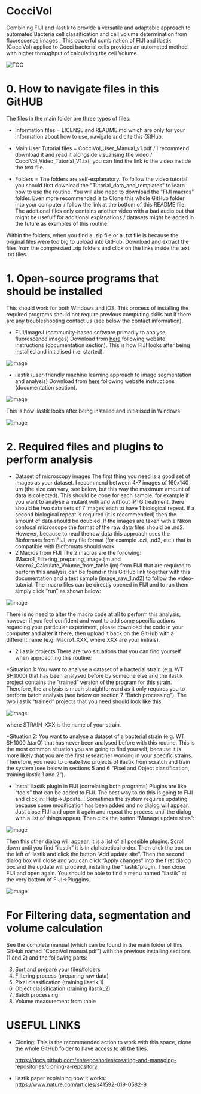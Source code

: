 # CocciVol
Combining FIJI and ilastik to provide a versatile and adaptable approach to automated Bacteria cell classification and cell volume determination from fluorescence images . This powerful combination of FIJI and ilastik (CocciVol) applied to Cocci bacterial cells provides an automated method with higher throughput of calculating the cell Volume.

![TOC](https://github.com/Laia-Pasquina/CocciVol/assets/99417146/4ab802f8-550f-4915-9f43-dfbeb48cdafa)


#	0. How to navigate files in this GitHUB

The files in the main folder are three types of files:

- Information files = LICENSE and README.md which are only for your information about 	how to use, navigate and cite this GitHub.

- Main User Tutorial files = CocciVol_User_Manual_v1.pdf / I recommend download it and 	read it alongside visualising the video / CocciVol_Video_Tutorial_V1.txt, you can 	find the link to the video instide the text file.

- Folders = The folders are self-explanatory. To follow the video tutorial you should 	first download the "Tutorial_data_and_templates" to learn how to use the routine. You 	will also need to download the "FIJI macros" folder. Even more recommended is to 	Clone this whole GitHub folder into your computer / follow the link at the bottom of 	this README file. The additional files only contains another video with a bad audio 	but that might be usefulf for additional explanations / datasets might be added in 	the future as examples of this routine.

Within the folders, when you find a .zip file or a .txt file is because the original files were too big to upload into GitHub. Download and extract the files from the compressed .zip folders and click on the links inside the text .txt files.

#	1. Open-source programs that should be installed 

This should work for both Windows and iOS.
This process of installing the required programs should not require previous computing skills but if there are any troubleshooting contact us (see below the contact information).
-	FIJI/ImageJ (community-based software primarily to analyse fluorescence images)
	Download from [here](https://imagej.net/software/fiji/downloads) following website instructions (documentation section).
This is how FIJI looks after being installed and initialised (i.e. started). 

![image](https://github.com/Laia-Pasquina/CocciVol/assets/99417146/f3a996ba-1c60-4b53-a2a6-fa6fd3fd2d8d)

-	ilastik (user-friendly machine learning approach to image segmentation and analysis)
	Download from [here](https://www.ilastik.org/documentation/basics/installation) following website instructions (documentation section).

![image](https://github.com/Laia-Pasquina/CocciVol/assets/99417146/d05ed4ff-e4a4-46a3-b1e9-14b5258dc3ee)

 
This is how ilastik looks after being installed and initialised in Windows. 

![image](https://github.com/Laia-Pasquina/CocciVol/assets/99417146/0ec5f60b-4250-4166-b043-c1c7f755f0c0)

#	2. Required files and plugins to perform analysis

- Dataset of microscopy images
The first thing you need is a good set of images as your dataset. I recommend between 4-7 images of 160x140 um (the size can vary, see below, but this way the maximum amount of data is collected). This should be done for each sample, for example if you want to analyse a mutant with and without IPTG treatment, there should be two data sets of 7 images each to have 1 biological repeat. If a second biological repeat is required (it is recommended) then the amount of data should be doubled.
If the images are taken with a Nikon confocal microscope the format of the raw data files should be .nd2. However, because to read the raw data this approach uses the Bioformats from FIJI, any file format (for example .czi, .nd3, etc.) that is compatible with Bioformats should work.
- 2 Macros from FIJI
The 2 macros are the following:
(Macro1_Filtering_preparing_image.ijm and Macro2_Calculate_Volume_from_table.ijm) from FIJI that are required to perform this analysis can be found in this GitHub link  together with this documentation and a test sample (image_raw_1.nd2) to follow the video-tutorial. The macro files can be directly opened in FIJI and to run them simply click “run” as shown below:

![image](https://github.com/Laia-Pasquina/CocciVol/assets/99417146/88f43ffb-3a7b-4118-a160-e917b732cb1f)

There is no need to alter the macro code at all to perform this analysis, however if you feel confident and want to add some specific actions regarding your particular experiment, please download the code in your computer and alter it there, then upload it back on the GitHub with a different name (e.g. Macro1_XXX, where XXX are your initials).
- 2 ilastik projects
There are two situations that you can find yourself when approaching this routine:

*Situation 1:
You want to analyse a dataset of a bacterial strain (e.g. WT SH1000) that has been analysed before by someone else and the ilastik project contains the “trained” version of the program for this strain. Therefore, the analysis is much straightforward as it only requires you to perform batch analysis (see below on section 7 “Batch processing”). The two ilastik “trained” projects that you need should look like this:

 ![image](https://github.com/Laia-Pasquina/CocciVol/assets/99417146/2d3aad39-70c4-40e8-9030-ffe22119e30b)


where STRAIN_XXX is the name of your strain.


*Situation 2:
You want to analyse a dataset of a bacterial strain (e.g. WT SH1000 ∆tarO) that has never been analysed before with this routine. This is the most common situation you are going to find yourself, because it is more likely that you are the first researcher working in your specific strains. Therefore, you need to create two projects of ilastik from scratch and train the system (see below in sections 5 and 6 “Pixel and Object classification, training ilastik 1 and 2”).

- Install ilastik plugin in FIJI (correlating both programs)
Plugins are like “tools” that can be added to FIJI. The best way to do this is going to FIJI and click in: Help->Update… Sometimes the system requires updating because some modification has been added and no dialog will appear. Just close FIJI and open it again and repeat the process until the dialog with a list of things appear. Then click the button “Manage update sites”:

 ![image](https://github.com/Laia-Pasquina/CocciVol/assets/99417146/92d097ab-10e1-4fce-a505-38f2042d158b)

Then this other dialog will appear, it is a list of all possible plugins. Scroll down until you find “ilastik” it is in alphabetical order. Then click the box on the left of ilastik and click the button “Add update site”. Then the second dialog box will close and you can click “Apply changes” into the first dialog box and the update will proceed, installing the “ilastik”plugin. Then close FIJI and open again. You should be able to find a menu named “ilastik” at the very bottom of FIJI->Pluggins.

![image](https://github.com/Laia-Pasquina/CocciVol/assets/99417146/132a6f70-0c7b-4ad5-80ba-874648c8b6f7)

# For Filtering data, segmentation and volume calculation 

See the complete manual (which can be found in the main folder of this GitHub named "CocciVol manual.pdf") with the previous installing sections (1 and 2) and the following parts:

3.	Sort and prepare your files/folders
4.	Filtering process (preparing raw data)
5.	Pixel classification (training ilastik 1)
6.	Object classification (training ilastik_2)
7.	Batch processing
8.	Volume measurement from table

# USEFUL LINKS 

- Cloning:
	This is the recommended action to work with this space, clone the whole GitHub folder to have access to all the files.

	https://docs.github.com/en/repositories/creating-and-managing-repositories/cloning-a-repository

- ilastik paper explaining how it works:
  https://www.nature.com/articles/s41592-019-0582-9

